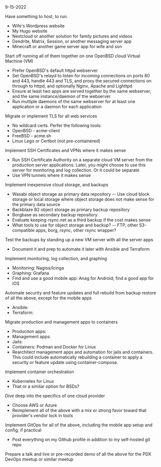 9-15-2022

Have something to host, to run.
- Wife's Wordpress website
- My Hugo website
- Nextcloud or another solution for family pictures and videos
- Dendrite, Matrix, Session, or another messaging server app
- Minecraft or another game server app for wife and son

Start off running all of them together on one OpenBSD cloud Virtual
Machine (VM)
- Prefer OpenBSD's default httpd webserver
- Set OpenBSD's relayd to listen for incoming connections on ports 80
and 443, handle 443 and TLS, and proxy the secured connections on
through to httpd, and optionally Nginx, Apache and Lighttpd
- Ensure at least two apps are served together by the same webserver,
and the same instance/daemon of the webserver
- Run multiple daemons of the same webserver for at least one
application or a daemon for each application

Migrate or implement TLS for all web services
- No wildcard certs. Perfer the following tools:
- OpenBSD - acme-client
- FreeBSD - acme.sh
- Linux Lego or Certbot (not pre-containered)

Implement SSH Certificates and VPNs where it makes sense
- Run SSH Certificate Authority on a separate cloud VM server from the
production server applications. Later, you might choose to use this
server for monitoring and log collection. Or it could be separate
- Use VPN tunnels where it makes sense

Implement inexpensive cloud storage, and backups
- Wasabi object storage as primary data repository
 -- Use cloud block storage or local storage where object storage does not
    make sense for the primary data source
- Backblaze B2 object storage as primary backup repository
- Borgbase as secondary backup repository
- Evaluate keeping rsync.net as a third backup if the cost makes sense
- What tools to use for object storage and backup?
 -- FTP, other S3-compatible apps, borg, rsync, other rsync wrapper?

Test the backups by standing up a new VM server with all the server apps
- Document it and prep to automate it later with Ansible and Terraform

Implement monitoring, log collection, and graphing
- Monitoring: Nagios/Icinga
- Graphing: Grafana
- Find and use a good mobile app: Anag for Android; find a good app for 
iOS

Automate security and feature updates and full rebuild from backup
restore of all the above, except for the mobile apps
- Ansible:
- Terraform: 

Migrate production and management apps to containers
- Produciton apps: 
- Management apps: 
- Jails: 
- Containers: Podman and Docker for Linux
- Rearchitect management apps and automation for jails and containers.
This could include automatically rebuilding a container to apply a
security or feature update using container-compose.

Implement container orchestration
- Kubernetes for Linux
- That or a similar option for BSDs?

Dive deep into the specifics of one cloud provider
- Choose AWS or Azure
- Reimplement all of the above with a mix or strong favor toward that
provider's vendor lock in tools

Implement GitOps for all of the above, including the mobile app setup
and config, if practical
- Post everything on my Github profile in addition to my self-hosted git
repo

Prepare a talk and live or pre-recorded demo of all the above for the
PDX DevOps meetup or similar meetup

